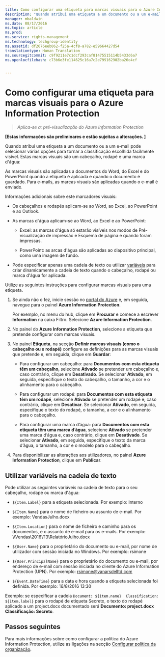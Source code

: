 ```yaml
---
title: Como configurar uma etiqueta para marcas visuais para o Azure Information Protection | Azure Rights Management
description: "Quando atribui uma etiqueta a um documento ou a um e-mail pode selecionar várias opções para tornar a classificação escolhida facilmente visível. Estas marcas visuais são um cabeçalho, um rodapé e uma marca d'água."
manager: mbaldwin
ms.date: 08/17/2016
ms.topic: article
ms.prod: 
ms.service: rights-management
ms.technology: techgroup-identity
ms.assetid: df2676eeb062-f25a-4cf8-a782-e59664427d54
translationtype: Human Translation
ms.sourcegitcommit: c9f9211e7c1dcf293caf81475515114b5433d6a7
ms.openlocfilehash: c73b6e3fe114625c16a7c2e799162902ba26e4cf


---
```


# Como configurar uma etiqueta para marcas visuais para o Azure Information Protection

>*Aplica-se a: pré-visualização do Azure Information Protection*

**[Estas informações são preliminares e estão sujeitas a alterações. ]**

Quando atribui uma etiqueta a um documento ou a um e-mail pode selecionar várias opções para tornar a classificação escolhida facilmente visível. Estas marcas visuais são um cabeçalho, rodapé e uma marca d'água:

As marcas visuais são aplicadas a documentos do Word, do Excel e do PowerPoint quando a etiqueta é aplicada e quando o documento é guardado. Para e-mails, as marcas visuais são aplicadas quando o e-mail é enviado.

Informações adicionais sobre este marcadores visuais:

- Os cabeçalhos e rodapés aplicam-se ao Word, ao Excel, ao PowerPoint e ao Outlook.

- As marcas d'água aplicam-se ao Word, ao Excel e ao PowerPoint:

    - Excel: as marcas d'água só estarão visíveis nos modos de Pré-visualização de impressão e Esquema de página e quando foram impressas.

    - PowerPoint: as arcas d'água são aplicadas ao diapositivo principal, como uma imagem de fundo.

- Pode especificar apenas uma cadeia de texto ou utilizar [variáveis](#using-variables-in-the-text-string) para criar dinamicamente a cadeia de texto quando o cabeçalho, rodapé ou marca d'água for aplicada. 

Utilize as seguintes instruções para configurar marcas visuais para uma etiqueta.

1. Se ainda não o fez, inicie sessão no [portal do Azure](https://portal.azure.com) e, em seguida, navegue para o painel **Azure Information Protection**. 
    
    Por exemplo, no menu do hub, clique em **Procurar** e comece a escrever **Information** na caixa Filtro. Selecione **Azure Information Protection**.

2. No painel do **Azure Information Protection**, selecione a etiqueta que pretende configurar com marcas visuais.

3. No painel **Etiqueta**, na secção **Definir marcas visuais (como o cabeçalho ou o rodapé)** configure as definições para as marcas visuais que pretende e, em seguida, clique em **Guardar**:

    - Para configurar um cabeçalho: para **Documentos com esta etiqueta têm um cabeçalho**, selecione **Ativado** se pretender um cabeçalho e, caso contrário, clique em **Desativado**. Se selecionar **Ativado**, em seguida, especifique o texto do cabeçalho, o tamanho, a cor e o alinhamento para o cabeçalho.
    
    - Para configurar um rodapé: para **Documentos com esta etiqueta têm um rodapé**, selecione **Ativado** se pretender um rodapé e, caso contrário, clique em **Desativar**. Se selecionar **Ativado**, em seguida, especifique o texto do rodapé, o tamanho, a cor e o alinhamento para o cabeçalho.
    
    - Para configurar uma marca d’água: para **Documentos com esta etiqueta têm uma marca d’água**, selecione **Ativado** se pretender uma marca d’água e, caso contrário, clique em **Desativado**. Se selecionar **Ativado**, em seguida, especifique o texto da marca d’água, o tamanho, a cor e o modelo para o cabeçalho. 

4. Para disponibilizar as alterações aos utilizadores, no painel **Azure Information Protection**, clique em **Publicar**.

## Utilizar variáveis na cadeia de texto

Pode utilizar as seguintes variáveis na cadeia de texto para o seu cabeçalho, rodapé ou marca d'água:

- `${Item.Label}` para a etiqueta selecionada. Por exemplo: Interno

- `${Item.Name}` para o nome de ficheiro ou assunto de e-mail. Por exemplo: VendasJulho.docx

- `${Item.Location}` para o nome de ficheiro e caminho para os documentos, e o assunto de e-mail para os e-mails. Por exemplo: \\\Vendas\2016\T3\RelatórioJulho.docx

- `${User.Name}` para o proprietário do documento ou e-mail, por nome de utilizador com sessão iniciada no Windows. Por exemplo: rsimone

- `${User.PrincipalName}` para o proprietário do documento ou e-mail, por endereço de e-mail com sessão iniciada no cliente do Azure Information Protection (UPN). Por exemplo: rsimone@vanarsdelltd.com

- `${Event.DateTime}` para a data e hora quando a etiqueta selecionada foi definida. Por exemplo: 16/8/2016 13:30
    
Exemplo: se especificar a cadeia `Document: ${item.name}  Classification: ${item.label}` para o rodapé de etiqueta Secreto, o texto do rodapé aplicado a um project.docx documentado será **Documento: project.docx Classificação: Secreto**.

## Passos seguintes

Para mais informações sobre como configurar a política do Azure Information Protection, utilize as ligações na secção [Configurar política da organização](configure-policy.md#configuring-your-organization-s-policy).  





<!--HONumber=Aug16_HO4-->


